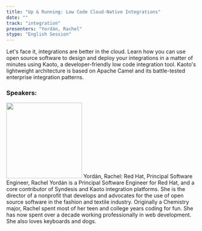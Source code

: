 ```yaml
---
title: "Up & Running: Low Code Cloud-Native Integrations"
date: "" 
track: "integration"
presenters: "Yordán, Rachel"
stype: "English Session"
---
```

Let's face it, integrations are better in the cloud. Learn how you can use open source software to design and deploy your integrations in a matter of minutes using Kaoto, a developer-friendly low code integration tool. Kaoto's lightweight architecture is based on Apache Camel and its battle-tested enterprise integration patterns.
 ### Speakers: 
 <img src="images/speaker/1229.png" width="200" />
 Yordán, Rachel: Red Hat, Principal Software Engineer, Rachel Yordán is a Principal Software Engineer for Red Hat, and a core contributor of Syndesis and Kaoto integration platforms. She is the director of a nonprofit that develops and advocates for the use of open source software in the fashion and textile industry. Originally a Chemistry major, Rachel spent most of her teen and college years coding for fun. She has now spent over a decade working professionally in web development. She also loves keyboards and dogs.
 